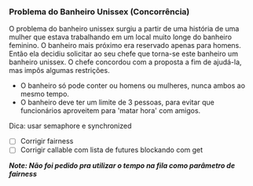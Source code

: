 ### Problema do Banheiro Unissex  (Concorrência)

O problema do banheiro unissex surgiu a partir de uma história de uma mulher que estava trabalhando em um local muito longe do banheiro feminino. O banheiro mais próximo era reservado apenas para homens. Então ela decidiu solicitar ao seu chefe que torna-se este banheiro um banheiro unissex. O chefe concordou com a proposta a fim de ajudá-la, mas impôs algumas restrições.

* O banheiro só pode conter ou homens ou mulheres, nunca ambos ao mesmo tempo.
* O banheiro deve ter um limite de 3 pessoas, para evitar que funcionários aproveitem para 'matar hora' com amigos.

Dica: usar semaphore e synchronized

- [ ] Corrigir fairness
- [ ] Corrigir callable com lista de futures blockando com get

***Note: Não foi pedido pra utilizar o tempo na fila como parâmetro de fairness***